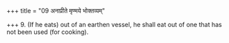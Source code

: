 +++
title = "09 अनाप्रीते मृण्मये भोक्तव्यम्"

+++
9. (If he eats) out of an earthen vessel, he shall eat out of one that has not been used (for cooking).
